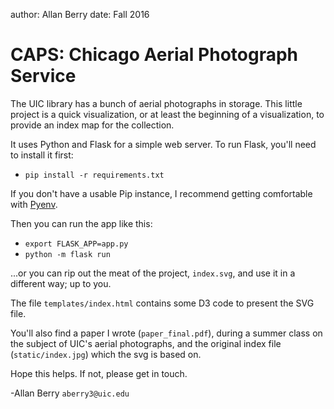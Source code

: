 author: Allan Berry
date: Fall 2016


CAPS: Chicago Aerial Photograph Service
===

The UIC library has a bunch of aerial photographs in storage.  This little project is a quick visualization, or at least the beginning of a visualization, to provide an index map for the collection.

It uses Python and Flask for a simple web server.  To run Flask, you'll need to install it first:

* `pip install -r requirements.txt`

If you don't have a usable Pip instance, I recommend getting comfortable with [Pyenv](https://amaral.northwestern.edu/resources/guides/pyenv-tutorial).

Then you can run the app like this: 

* `export FLASK_APP=app.py`
* `python -m flask run`

...or you can rip out the meat of the project, `index.svg`, and use it in a different way; up to you.

The file `templates/index.html` contains some D3 code to present the SVG file.

You'll also find a paper I wrote (`paper_final.pdf`), during a summer class on the subject of UIC's aerial photographs, and the original index file (`static/index.jpg`) which the svg is based on.

Hope this helps.  If not, please get in touch.

-Allan Berry
`aberry3@uic.edu`